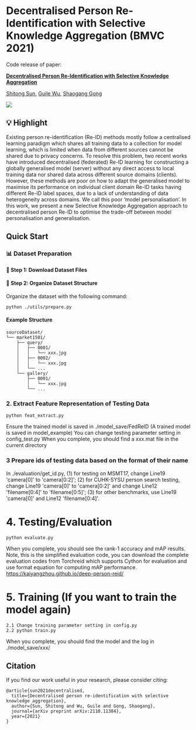 # Decentralised Person Re-Identification with Selective Knowledge Aggregation (BMVC 2021)

Code release of paper:

[**Decentralised Person Re-Identification with Selective Knowledge Aggregation**](https://arxiv.org/pdf/2110.11384)

[Shitong Sun](https://suntongtongtong.github.io/), [Guile Wu](https://guilewu.github.io/), [Shaogang Gong](http://www.eecs.qmul.ac.uk/~sgg/)

<a href='https://arxiv.org/pdf/2110.11384'><img src='https://img.shields.io/badge/ArXiv-2312.07374-red' /></a> 


## :bulb: Highlight

Existing person re-identification (Re-ID) methods mostly follow a centralised learning paradigm which shares all training data to a collection for model learning, which is limited when data from different sources cannot be shared due to privacy concerns. To resolve this problem, two recent works have introduced decentralised (federated) Re-ID learning for constructing a globally generalised model (server) without any direct access to local training data nor shared data across different source domains (clients). However, these methods are poor on how to adapt the generalised model to maximise its performance on individual client domain Re-ID tasks having different Re-ID label spaces, due to a lack of understanding of data heterogeneity across domains. We call this poor ‘model personalisation’. In this work, we present a new Selective Knowledge Aggregation approach to decentralised person Re-ID to optimise the trade-off between model personalisation and generalisation. 
  

## Quick Start
<!-- The prompt-dialogue of varies abilities are saved in [dataset](https://github.com/crystraldo/StableLLAVA/tree/main/dataset). -->

<!-- The synthesized prompt-dialogue datasets of various abilities are saved in [dataset](https://github.com/crystraldo/StableLLAVA/tree/main/dataset). Please follow the steps below to generate datasets with LLaVA format. -->

<!-- 1. Use [SD-XL](https://github.com/crystraldo/StableLLAVA/blob/main/stable_diffusion.py) to generate images as training images. It will take ~13s to generate one image on V100.-->
<!-- python stable_diffusion.py --prompt_path dataset/animal.json --save_path train_set/animal/-->
<!-- 2. Use [data_to_llava](https://github.com/crystraldo/StableLLAVA/blob/main/data_to_llava.py) to convert dataset format for LLaVA model training. -->
<!-- ```
python data_to_llava.py --image_path train_set/ --prompt_path dataset/ --save_path train_ano/
``` -->

### 📊 Dataset Preparation


#### 🔗 Step 1: Download Dataset Files

#### 📁 Step 2: Organize Dataset Structure
Organize the dataset with the following command:
```
python ./utils/prepare.py
```

#### Example Structure
```
sourceDataset/
└── market1501/
    ├── query/
    │   ├── 0001/
    │   │   └── xxx.jpg
    │   ├── 0002/
    │   │   └── xxx.jpg
    │   └── ...
    └── gallery/
        ├── 0001/
        │   └── xxx.jpg
        └── ...
```


### 2. Extract Feature Representation of Testing Data

```
python feat_extract.py
```
Ensure the trained model is saved in ./model_save/FedReID (A trained model is saved in model_example)
You can change testing parameter setting in config_test.py
When you complete, you should find a xxx.mat file in the current directory


### 3 Prepare ids of testing data based on the format of their name

In ./evaluation/get_id.py,
(1) for testing on MSMT17, change Line19 'camera[0]' to 'camera[0:2]';
(2) for CUHK-SYSU person search testing, change Line19 'camera[0]' to 'camera[0:2]' and change Line12 'filename[0:4]' to 'filename[0:5]';
(3) for other benchmarks, use Line19 'camera[0]' and Line12 'filename[0:4]'.


# 4. Testing/Evaluation
```
python evaluate.py
```
When you complete, you should see the rank-1 accuracy and mAP results.
Note, this is the simplified evaluation code, you can download the complete evaluation codes
from Torchreid which supports Cython for evaluation and use format equation for computing mAP performance.
https://kaiyangzhou.github.io/deep-person-reid/


# 5. Training (If you want to train the model again)
```
2.1 Change training parameter setting in config.py
2.2 python train.py
```
When you complete, you should find the model and the log in ./model_save/xxx/



## Citation

If you find our work useful in your research, please consider citing:
```
@article{sun2021decentralised,
  title={Decentralised person re-identification with selective knowledge aggregation},
  author={Sun, Shitong and Wu, Guile and Gong, Shaogang},
  journal={arXiv preprint arXiv:2110.11384},
  year={2021}
}
```
